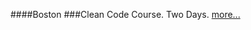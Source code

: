 ####Boston
###Clean Code Course.  Two Days.
[more...](https://www.eventbrite.com/e/2-days-of-clean-code-in-boston-registration-34834862010)